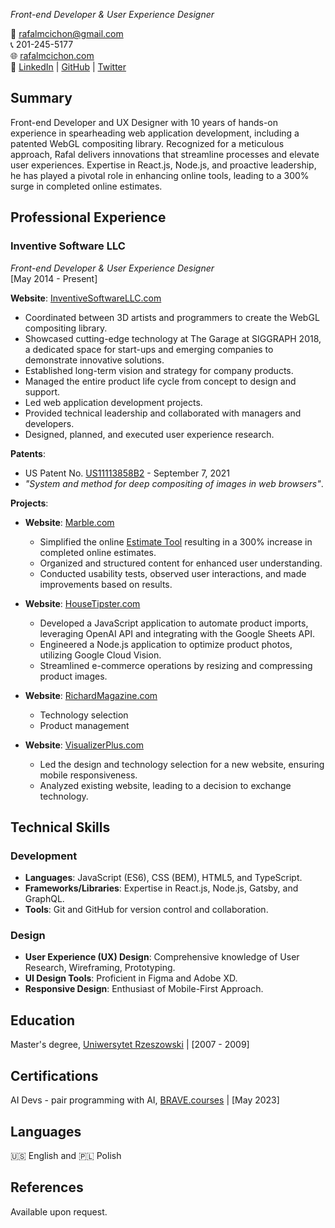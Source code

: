 *Front-end Developer & User Experience Designer*

📧 [rafalmcichon@gmail.com](mailto:rafalmcichon@gmail.com)  
📞 201-245-5177  
🌐 [rafalmcichon.com](https://rafalmcichon.com/)  
🔗 [LinkedIn](https://www.linkedin.com/in/rafalmcichon/) | [GitHub](https://github.com/RafalMCichon) | [Twitter](https://twitter.com/rafalmcichon)

## Summary

Front-end Developer and UX Designer with 10 years of hands-on experience in spearheading web application development, including a patented WebGL compositing library. Recognized for a meticulous approach, Rafal delivers innovations that streamline processes and elevate user experiences. Expertise in React.js, Node.js, and proactive leadership, he has played a pivotal role in enhancing online tools, leading to a 300% surge in completed online estimates.

## Professional Experience

### **Inventive Software LLC**
*Front-end Developer & User Experience Designer*  
[May 2014 - Present]

**Website**: [InventiveSoftwareLLC.com](http://www.marble.com/)
- Coordinated between 3D artists and programmers to create the WebGL compositing library.
- Showcased cutting-edge technology at The Garage at SIGGRAPH 2018, a dedicated space for start-ups and emerging companies to demonstrate innovative solutions.
- Established long-term vision and strategy for company products.
- Managed the entire product life cycle from concept to design and support.
- Led web application development projects.
- Provided technical leadership and collaborated with managers and developers.
- Designed, planned, and executed user experience research.

**Patents**:
- US Patent No.  [US11113858B2](https://patents.google.com/patent/US11113858B2/en?oq=US11113858B2) - September 7, 2021
- *"System and method for deep compositing of images in web browsers"*. 

**Projects**:
- **Website**: [Marble.com](http://www.marble.com/)
    - Simplified the online [Estimate Tool](https://marble.com/countertop-estimator) resulting in a 300% increase in completed online estimates.
    - Organized and structured content for enhanced user understanding.
    - Conducted usability tests, observed user interactions, and made improvements based on results.

- **Website**: [HouseTipster.com](http://www.housetipster.com/)
    - Developed a JavaScript application to automate product imports, leveraging OpenAI API and integrating with the Google Sheets API.
    - Engineered a Node.js application to optimize product photos, utilizing Google Cloud Vision.
    - Streamlined e-commerce operations by resizing and compressing product images.

- **Website**: [RichardMagazine.com](http://www.richardmagazine.com/)
    - Technology selection
    - Product management

- **Website**: [VisualizerPlus.com](http://www.visualizerplus.com/)
    - Led the design and technology selection for a new website, ensuring mobile responsiveness.
    - Analyzed existing website, leading to a decision to exchange technology.

## Technical Skills

### Development
- **Languages**: JavaScript (ES6), CSS (BEM), HTML5, and TypeScript.
- **Frameworks/Libraries**: Expertise in React.js, Node.js, Gatsby, and GraphQL.
- **Tools**: Git and GitHub for version control and collaboration.

### Design
- **User Experience (UX) Design**: Comprehensive knowledge of User Research, Wireframing, Prototyping.
- **UI Design Tools**: Proficient in Figma and Adobe XD.
- **Responsive Design**: Enthusiast of Mobile-First Approach.


## Education

Master's degree, [Uniwersytet Rzeszowski](https://www.ur.edu.pl/en/home) | [2007 - 2009]

## Certifications

AI Devs - pair programming with AI, [BRAVE.courses](https://www.linkedin.com/in/rafalmcichon/) | [May 2023]

## Languages

🇺🇸 English and 🇵🇱 Polish

## References
Available upon request.